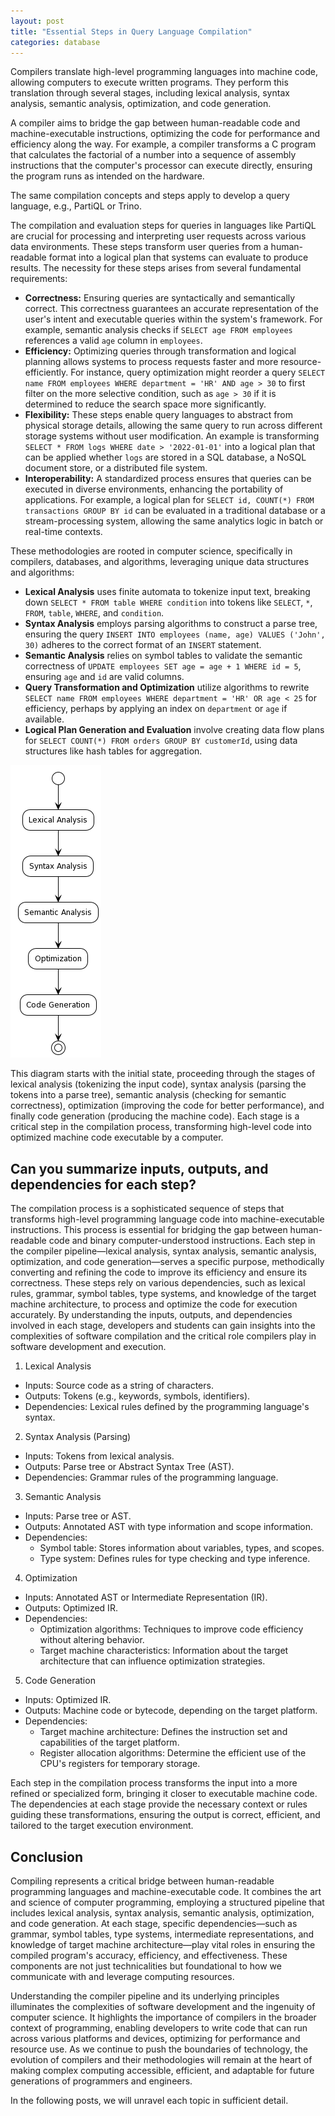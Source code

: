 ```yaml
---
layout: post
title: "Essential Steps in Query Language Compilation"
categories: database
---
```


Compilers translate high-level programming languages into machine code, allowing computers to execute written programs. They perform this translation through several stages, including lexical analysis, syntax analysis, semantic analysis, optimization, and code generation.

A compiler aims to bridge the gap between human-readable code and machine-executable instructions, optimizing the code for performance and efficiency along the way. For example, a compiler transforms a C program that calculates the factorial of a number into a sequence of assembly instructions that the computer's processor can execute directly, ensuring the program runs as intended on the hardware.

The same compilation concepts and steps apply to develop a query language, e.g., PartiQL or Trino.

The compilation and evaluation steps for queries in languages like PartiQL are crucial for processing and interpreting user requests across various data environments. These steps transform user queries from a human-readable format into a logical plan that systems can evaluate to produce results. The necessity for these steps arises from several fundamental requirements:

- **Correctness:** Ensuring queries are syntactically and semantically correct. This correctness guarantees an accurate representation of the user's intent and executable queries within the system's framework. For example, semantic analysis checks if `SELECT age FROM employees` references a valid `age` column in `employees`.
- **Efficiency:** Optimizing queries through transformation and logical planning allows systems to process requests faster and more resource-efficiently. For instance, query optimization might reorder a query `SELECT name FROM employees WHERE department = 'HR' AND age > 30` to first filter on the more selective condition, such as `age > 30` if it is determined to reduce the search space more significantly.
- **Flexibility:** These steps enable query languages to abstract from physical storage details, allowing the same query to run across different storage systems without user modification. An example is transforming `SELECT * FROM logs WHERE date > '2022-01-01'` into a logical plan that can be applied whether `logs` are stored in a SQL database, a NoSQL document store, or a distributed file system.
- **Interoperability:** A standardized process ensures that queries can be executed in diverse environments, enhancing the portability of applications. For example, a logical plan for `SELECT id, COUNT(*) FROM transactions GROUP BY id` can be evaluated in a traditional database or a stream-processing system, allowing the same analytics logic in batch or real-time contexts.

These methodologies are rooted in computer science, specifically in compilers, databases, and algorithms, leveraging unique data structures and algorithms:

- **Lexical Analysis** uses finite automata to tokenize input text, breaking down `SELECT * FROM table WHERE condition` into tokens like `SELECT`, `*`, `FROM`, `table`, `WHERE`, and `condition`.
- **Syntax Analysis** employs parsing algorithms to construct a parse tree, ensuring the query `INSERT INTO employees (name, age) VALUES ('John', 30)` adheres to the correct format of an `INSERT` statement.
- **Semantic Analysis** relies on symbol tables to validate the semantic correctness of `UPDATE employees SET age = age + 1 WHERE id = 5`, ensuring `age` and `id` are valid columns.
- **Query Transformation and Optimization** utilize algorithms to rewrite `SELECT name FROM employees WHERE department = 'HR' OR age < 25` for efficiency, perhaps by applying an index on `department` or `age` if available.
- **Logical Plan Generation and Evaluation** involve creating data flow plans for `SELECT COUNT(*) FROM orders GROUP BY customerId`, using data structures like hash tables for aggregation.

![Compiler steps](/assets/images/compiler-steps.png)

This diagram starts with the initial state, proceeding through the stages of lexical analysis (tokenizing the input code), syntax analysis (parsing the tokens into a parse tree), semantic analysis (checking for semantic correctness), optimization (improving the code for better performance), and finally code generation (producing the machine code). Each stage is a critical step in the compilation process, transforming high-level code into optimized machine code executable by a computer.

## Can you summarize inputs, outputs, and dependencies for each step?

The compilation process is a sophisticated sequence of steps that transforms high-level programming language code into machine-executable instructions. This process is essential for bridging the gap between human-readable code and binary computer-understood instructions. Each step in the compiler pipeline—lexical analysis, syntax analysis, semantic analysis, optimization, and code generation—serves a specific purpose, methodically converting and refining the code to improve its efficiency and ensure its correctness. These steps rely on various dependencies, such as lexical rules, grammar, symbol tables, type systems, and knowledge of the target machine architecture, to process and optimize the code for execution accurately. By understanding the inputs, outputs, and dependencies involved in each stage, developers and students can gain insights into the complexities of software compilation and the critical role compilers play in software development and execution.

1. Lexical Analysis

- Inputs: Source code as a string of characters.
- Outputs: Tokens (e.g., keywords, symbols, identifiers).
- Dependencies: Lexical rules defined by the programming language's syntax.

2. Syntax Analysis (Parsing)

- Inputs: Tokens from lexical analysis.
- Outputs: Parse tree or Abstract Syntax Tree (AST).
- Dependencies: Grammar rules of the programming language.

3. Semantic Analysis

- Inputs: Parse tree or AST.
- Outputs: Annotated AST with type information and scope information.
- Dependencies:
  - Symbol table: Stores information about variables, types, and scopes.
  - Type system: Defines rules for type checking and type inference.

4. Optimization

- Inputs: Annotated AST or Intermediate Representation (IR).
- Outputs: Optimized IR.
- Dependencies:
  - Optimization algorithms: Techniques to improve code efficiency without altering behavior.
  - Target machine characteristics: Information about the target architecture that can influence optimization strategies.

5. Code Generation

- Inputs: Optimized IR.
- Outputs: Machine code or bytecode, depending on the target platform.
- Dependencies:
  - Target machine architecture: Defines the instruction set and capabilities of the target platform.
  - Register allocation algorithms: Determine the efficient use of the CPU's registers for temporary storage.

Each step in the compilation process transforms the input into a more refined or specialized form, bringing it closer to executable machine code. The dependencies at each stage provide the necessary context or rules guiding these transformations, ensuring the output is correct, efficient, and tailored to the target execution environment.

## Conclusion

Compiling represents a critical bridge between human-readable programming languages and machine-executable code. It combines the art and science of computer programming, employing a structured pipeline that includes lexical analysis, syntax analysis, semantic analysis, optimization, and code generation. At each stage, specific dependencies—such as grammar, symbol tables, type systems, intermediate representations, and knowledge of target machine architecture—play vital roles in ensuring the compiled program's accuracy, efficiency, and effectiveness. These components are not just technicalities but foundational to how we communicate with and leverage computing resources.

Understanding the compiler pipeline and its underlying principles illuminates the complexities of software development and the ingenuity of computer science. It highlights the importance of compilers in the broader context of programming, enabling developers to write code that can run across various platforms and devices, optimizing for performance and resource use. As we continue to push the boundaries of technology, the evolution of compilers and their methodologies will remain at the heart of making complex computing accessible, efficient, and adaptable for future generations of programmers and engineers.

In the following posts, we will unravel each topic in sufficient detail.
